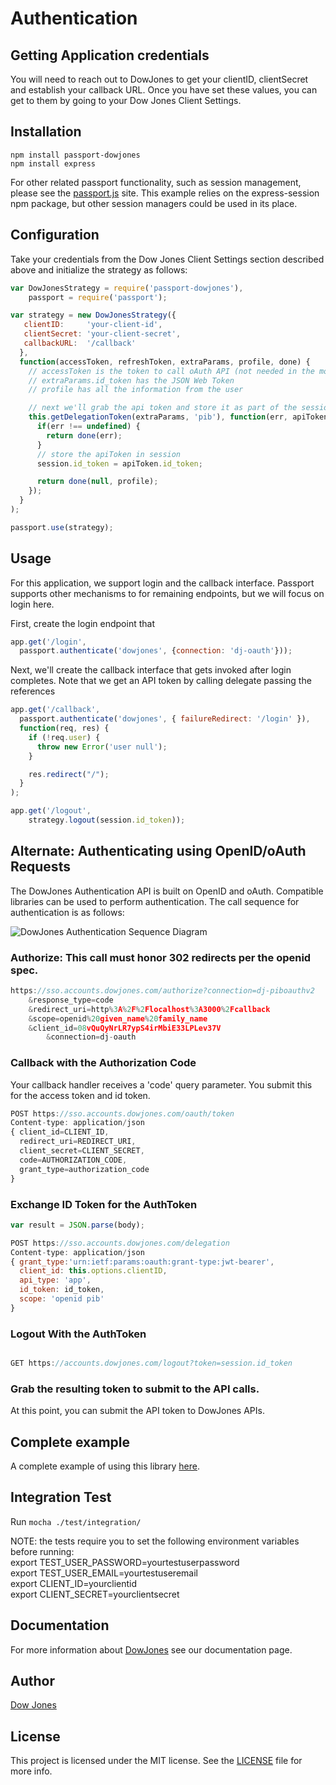 # Authentication

## Getting Application credentials

You will need to reach out to DowJones to get your clientID, clientSecret and establish
your callback URL.  Once you have set these values, you can get to them by going
to your Dow Jones Client Settings.

## Installation

	npm install passport-dowjones
	npm install express

For other related passport functionality, such as session management, please see the [passport.js](http://passportjs.org/) site.  This
example relies on the express-session npm package, but other session managers could be used in its place.

## Configuration

Take your credentials from the Dow Jones Client Settings section described above and initialize the strategy as follows:

```js
var DowJonesStrategy = require('passport-dowjones'),
    passport = require('passport');

var strategy = new DowJonesStrategy({
   clientID:     'your-client-id',
   clientSecret: 'your-client-secret',
   callbackURL:  '/callback'
  },
  function(accessToken, refreshToken, extraParams, profile, done) {
    // accessToken is the token to call oAuth API (not needed in the most cases)
    // extraParams.id_token has the JSON Web Token
    // profile has all the information from the user

	// next we'll grab the api token and store it as part of the session
	this.getDelegationToken(extraParams, 'pib'), function(err, apiToken) {
	  if(err !== undefined) {
	    return done(err);
	  }
	  // store the apiToken in session
	  session.id_token = apiToken.id_token;

	  return done(null, profile);
	});
  }
);

passport.use(strategy);
```

## Usage

For this application, we support login and the callback interface.  Passport supports other mechanisms to for remaining endpoints,
but we will focus on login here.

First, create the login endpoint that

```js
app.get('/login',
  passport.authenticate('dowjones', {connection: 'dj-oauth'}));
```

Next, we'll create the callback interface that gets invoked after login completes.  Note that we get an
API token by calling delegate passing the references

```js
app.get('/callback',
  passport.authenticate('dowjones', { failureRedirect: '/login' }),
  function(req, res) {
    if (!req.user) {
      throw new Error('user null');
    }

    res.redirect("/");
  }
);
```

```js
app.get('/logout',
	strategy.logout(session.id_token));
```

## Alternate:  Authenticating using OpenID/oAuth Requests

The DowJones Authentication API is built on OpenID and oAuth.  Compatible libraries can be used to perform authentication.  The
call sequence for authentication is as follows:

![DowJones Authentication Sequence Diagram](http://www.websequencediagrams.com/files/render?link=r_EJ10NaljsGPxFk033c)


### Authorize:  This call must honor 302 redirects per the openid spec.

```js
https://sso.accounts.dowjones.com/authorize?connection=dj-piboauthv2
    &response_type=code
    &redirect_uri=http%3A%2F%2Flocalhost%3A3000%2Fcallback
    &scope=openid%20given_name%20family_name
    &client_id=08vQuQyNrLR7ypS4irMbiE33LPLev37V
		&connection=dj-oauth
```

### Callback with the Authorization Code

Your callback handler receives a 'code' query parameter.  You submit this for the access token and id token.

```js
POST https://sso.accounts.dowjones.com/oauth/token
Content-type: application/json
{ client_id=CLIENT_ID,
  redirect_uri=REDIRECT_URI,
  client_secret=CLIENT_SECRET,
  code=AUTHORIZATION_CODE,
  grant_type=authorization_code
}
```

### Exchange ID Token for the AuthToken

```js
var result = JSON.parse(body);

POST https://sso.accounts.dowjones.com/delegation
Content-type: application/json
{ grant_type:'urn:ietf:params:oauth:grant-type:jwt-bearer',
  client_id: this.options.clientID,
  api_type: 'app',
  id_token: id_token,
  scope: 'openid pib'
}
```

### Logout With the AuthToken

```js

GET https://accounts.dowjones.com/logout?token=session.id_token
```

### Grab the resulting token to submit to the API calls.

At this point, you can submit the API token to DowJones APIs.

## Complete example

A complete example of using this library [here](http://github.com/dowjones/passport-dowjones-sample).

## Integration Test

Run `mocha ./test/integration/`

NOTE: the tests require you to set the following environment variables before running:  
export TEST_USER_PASSWORD=yourtestuserpassword  
export TEST_USER_EMAIL=yourtestuseremail  
export CLIENT_ID=yourclientid  
export CLIENT_SECRET=yourclientsecret  


## Documentation

For more information about [DowJones](http://dowjones.com) see our documentation page.

## Author

[Dow Jones](http://dowjones.com)

## License

This project is licensed under the MIT license. See the [LICENSE](https://github.com/dowjones/passport-dowjones/blob/master/LICENSE) file for more info.
